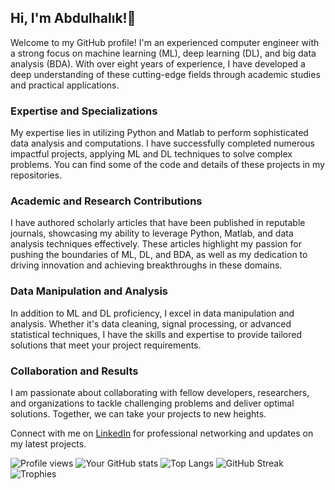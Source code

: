 ## Hi, I'm Abdulhalık!👋

Welcome to my GitHub profile! I'm an experienced computer engineer with a strong focus on machine learning (ML), deep learning (DL), and big data analysis (BDA). With over eight years of experience, I have developed a deep understanding of these cutting-edge fields through academic studies and practical applications.

### Expertise and Specializations

My expertise lies in utilizing Python and Matlab to perform sophisticated data analysis and computations. I have successfully completed numerous impactful projects, applying ML and DL techniques to solve complex problems. You can find some of the code and details of these projects in my repositories.

### Academic and Research Contributions

I have authored scholarly articles that have been published in reputable journals, showcasing my ability to leverage Python, Matlab, and data analysis techniques effectively. These articles highlight my passion for pushing the boundaries of ML, DL, and BDA, as well as my dedication to driving innovation and achieving breakthroughs in these domains.

### Data Manipulation and Analysis

In addition to ML and DL proficiency, I excel in data manipulation and analysis. Whether it's data cleaning, signal processing, or advanced statistical techniques, I have the skills and expertise to provide tailored solutions that meet your project requirements.

### Collaboration and Results

I am passionate about collaborating with fellow developers, researchers, and organizations to tackle challenging problems and deliver optimal solutions. Together, we can take your projects to new heights.

Connect with me on [LinkedIn](https://www.linkedin.com/in/aoguz-191608275/) for professional networking and updates on my latest projects.

![Profile views](https://gpvc.arturio.dev/ahalikoguz)
![Your GitHub stats](https://github-readme-stats.vercel.app/api?username=ahalikoguz&show_icons=true)
![Top Langs](https://github-readme-stats.vercel.app/api/top-langs/?username=ahalikoguz&layout=compact)
![GitHub Streak](https://github-readme-streak-stats.herokuapp.com/?user=ahalikoguz)
![Trophies](https://github-profile-trophy.vercel.app/?username=ahalikoguz)

<!--
**ahalikoguz/ahalikoguz** is a ✨ _special_ ✨ repository because its `README.md` (this file) appears on your GitHub profile.

Here are some ideas to get you started:

- 🔭 I’m currently working on ...
- 🌱 I’m currently learning ...
- 👯 I’m looking to collaborate on ...
- 🤔 I’m looking for help with ...
- 💬 Ask me about ...
- 📫 How to reach me: ...
- 😄 Pronouns: ...
- ⚡ Fun fact: ...
-->
